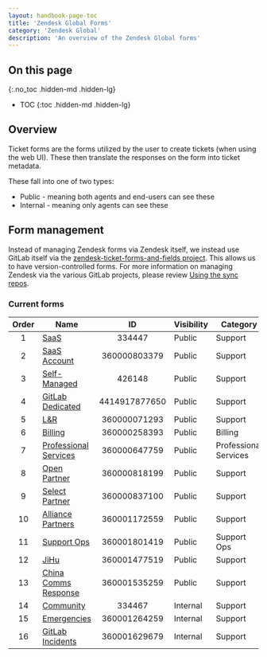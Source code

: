 ```yaml
---
layout: handbook-page-toc
title: 'Zendesk Global Forms'
category: 'Zendesk Global'
description: 'An overview of the Zendesk Global forms'
---
```


## On this page
{:.no_toc .hidden-md .hidden-lg}

- TOC
{:toc .hidden-md .hidden-lg}

## Overview

Ticket forms are the forms utilized by the user to create tickets (when using the web UI). These then translate the responses on the form into ticket metadata.

These fall into one of two types:

* Public - meaning both agents and end-users can see these
* Internal - meaning only agents can see these

## Form management

Instead of managing Zendesk forms via Zendesk itself, we instead use GitLab
itself via the
[zendesk-ticket-forms-and-fields project](https://gitlab.com/gitlab-com/support/support-ops/zendesk-ticket-forms-and-fields).
This allows us to have version-controlled forms. For more information on
managing Zendesk via the various GitLab projects, please review
[Using the sync repos](sync_repos.html).

### Current forms

| Order | Name | ID | Visibility | Category |
|:-----:|------|:--:|------------|----------|
| 1 | [SaaS](https://gitlab.zendesk.com/agent/admin/ticket_forms/edit/334447) | 334447 | Public | Support |
| 2 | [SaaS Account](https://gitlab.zendesk.com/agent/admin/ticket_forms/edit/360000803379) | 360000803379 | Public | Support |
| 3 | [Self-Managed](https://gitlab.zendesk.com/agent/admin/ticket_forms/edit/426148) | 426148 | Public | Support |
| 4 | [GitLab Dedicated](https://gitlab.zendesk.com/agent/admin/ticket_forms/edit/4414917877650) | 4414917877650 | Public | Support |
| 5 | [L&R](https://gitlab.zendesk.com/agent/admin/ticket_forms/edit/360000071293) | 360000071293 | Public | Support |
| 6 | [Billing](https://gitlab.zendesk.com/agent/admin/ticket_forms/edit/360000258393) | 360000258393 | Public | Billing |
| 7 | [Professional Services](https://gitlab.zendesk.com/agent/admin/ticket_forms/edit/360000647759) | 360000647759 | Public | Professional Services |
| 8 | [Open Partner](https://gitlab.zendesk.com/agent/admin/ticket_forms/edit/360000818199) | 360000818199 | Public | Support |
| 9 | [Select Partner](https://gitlab.zendesk.com/agent/admin/ticket_forms/edit/360000837100) | 360000837100 | Public | Support |
| 10 | [Alliance Partners](https://gitlab.zendesk.com/agent/admin/ticket_forms/edit/360001172559) | 360001172559 | Public | Support |
| 11 | [Support Ops](https://gitlab.zendesk.com/agent/admin/ticket_forms/edit/360001801419) | 360001801419 | Public | Support Ops |
| 12 | [JiHu](https://gitlab.zendesk.com/agent/admin/ticket_forms/edit/360001477519) | 360001477519 | Public | Support |
| 13 | [China Comms Response](https://gitlab.zendesk.com/agent/admin/ticket_forms/edit/360001535259) | 360001535259 | Public | Support |
| 14 | [Community](https://gitlab.zendesk.com/agent/admin/ticket_forms/edit/334467) | 334467 | Internal | Support |
| 15 | [Emergencies](https://gitlab.zendesk.com/agent/admin/ticket_forms/edit/360001264259) | 360001264259 | Internal | Support |
| 16 | [GitLab Incidents](https://gitlab.zendesk.com/agent/admin/ticket_forms/edit/360001629679) | 360001629679 | Internal | Support |
